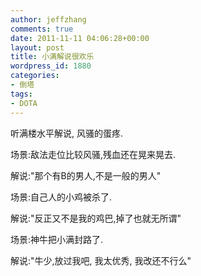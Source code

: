 ```yaml
---
author: jeffzhang
comments: true
date: 2011-11-11 04:06:28+00:00
layout: post
title: 小满解说很欢乐
wordpress_id: 1880
categories:
- 倒塔
tags:
- DOTA
---
```


听满楼水平解说, 风骚的蛋疼.

场景:敌法走位比较风骚,残血还在晃来晃去.

解说:"那个有B的男人,不是一般的男人"

场景:自己人的小鸡被杀了.

解说:"反正又不是我的鸡巴,掉了也就无所谓"

场景:神牛把小满封路了.

解说:"牛少,放过我吧, 我太优秀, 我改还不行么"
